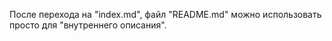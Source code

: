 

После перехода на "index.md", файл "README.md" можно использовать просто для "внутреннего описания".


